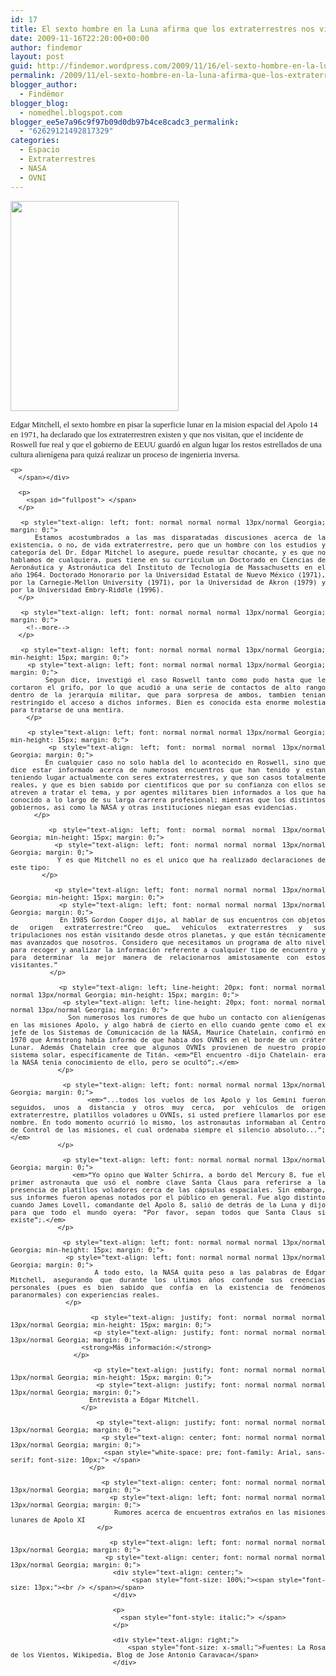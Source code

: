 ```yaml
---
id: 17
title: El sexto hombre en la Luna afirma que los extraterrestres nos visitan
date: 2009-11-16T22:20:00+00:00
author: findemor
layout: post
guid: http://findemor.wordpress.com/2009/11/16/el-sexto-hombre-en-la-luna-afirma-que-los-extraterrestres-nos-visitan
permalink: /2009/11/el-sexto-hombre-en-la-luna-afirma-que-los-extraterrestres-nos-visitan/
blogger_author:
  - Findëmor
blogger_blog:
  - nomedhel.blogspot.com
blogger_ee5e7a96c9f97b09d0db97b4ce8cadc3_permalink:
  - "62629121492817329"
categories:
  - Espacio
  - Extraterrestres
  - NASA
  - OVNI
---
```

<a style="text-decoration: none;" href="http://moonpans.com/signed/Ed_Mitchell_Signed_Cone.jpg"><img class="alignleft" style="border: 0px initial initial;" src="http://moonpans.com/signed/Ed_Mitchell_Signed_Cone.jpg" border="0" alt="" width="269" height="336" /></a>

<div style="text-align: justify;">
  <span style="font-size: small;"></p> 
  
  <p style="text-align: justify; font: normal normal normal 13px/normal Georgia; margin: 0;">
    <p style="text-align: left; font: normal normal normal 13px/normal Georgia; margin: 0;">
      Edgar Mitchell, el sexto hombre en pisar la superficie lunar en la mision espacial del Apolo 14 en 1971, ha declarado que los extraterrestren existen y que nos visitan, que el incidente de Roswell fue real y que el gobierno de EEUU guardó en algun lugar los restos estrellados de una cultura alienígena para quizá realizar un proceso de ingenieria inversa.
    </p>
    
    <p>
      </span></div> 
      
      <p>
        <span id="fullpost"> </span>
      </p>
      
      <p style="text-align: left; font: normal normal normal 13px/normal Georgia; margin: 0;">
        Estamos acostumbrados a las mas disparatadas discusiones acerca de la existencia, o no, de vida extraterrestre, pero que un hombre con los estudios y categoría del Dr. Edgar Mitchel lo asegure, puede resultar chocante, y es que no hablamos de cualquiera, pues tiene en su curriculum un Doctorado en Ciencias de Aeronáutica y Astronáutica del Instituto de Tecnología de Massachusetts en el año 1964. Doctorado Honorario por la Universidad Estatal de Nuevo México (1971), por la Carnegie-Mellon University (1971), por la Universidad de Akron (1979) y por la Universidad Embry-Riddle (1996).
      </p>
      
      <p style="text-align: left; font: normal normal normal 13px/normal Georgia; margin: 0;">
        <!--more-->
      </p>
      
      <p style="text-align: left; font: normal normal normal 13px/normal Georgia; min-height: 15px; margin: 0;">
        <p style="text-align: left; font: normal normal normal 13px/normal Georgia; margin: 0;">
          Segun dice, investigó el caso Roswell tanto como pudo hasta que le cortaron el grifo, por lo que acudió a una serie de contactos de alto rango dentro de la jerarquía militar, que para sorpresa de ambos, tambien tenian restringido el acceso a dichos informes. Bien es conocida esta enorme molestia para tratarse de una mentira.
        </p>
        
        <p style="text-align: left; font: normal normal normal 13px/normal Georgia; min-height: 15px; margin: 0;">
          <p style="text-align: left; font: normal normal normal 13px/normal Georgia; margin: 0;">
            En cualquier caso no solo habla del lo acontecido en Roswell, sino que dice estar informado acerca de numerosos encuentros que han tenido y estan teniendo lugar actualmente con seres extraterrestres, y que son casos totalmente reales, y que es bien sabido por cientificos que por su confianza con ellos se atreven a tratar el tema, y por agentes militares bien informados a los que ha conocido a lo largo de su larga carrera profesional; mientras que los distintos gobiernos, asi como la NASA y otras instituciones niegan esas evidencias.
          </p>
          
          <p style="text-align: left; font: normal normal normal 13px/normal Georgia; min-height: 15px; margin: 0;">
            <p style="text-align: left; font: normal normal normal 13px/normal Georgia; margin: 0;">
              Y es que Mitchell no es el unico que ha realizado declaraciones de este tipo:
            </p>
            
            <p style="text-align: left; font: normal normal normal 13px/normal Georgia; min-height: 15px; margin: 0;">
              <p style="text-align: left; font: normal normal normal 13px/normal Georgia; margin: 0;">
                En 1985 Gordon Cooper dijo, al hablar de sus encuentros con objetos de origen extraterrestre:“Creo que… vehículos extraterrestres y sus tripulaciones nos están visitando desde otros planetas, y que están técnicamente mas avanzados que nosotros. Considero que necesitamos un programa de alto nivel para recoger y analizar la información referente a cualquier tipo de encuentro y para determinar la mejor manera de relacionarnos amistosamente con estos visitantes.”
              </p>
              
              <p style="text-align: left; line-height: 20px; font: normal normal normal 13px/normal Georgia; min-height: 15px; margin: 0;">
                <p style="text-align: left; line-height: 20px; font: normal normal normal 13px/normal Georgia; margin: 0;">
                  Son numerosos los rumores de que hubo un contacto con alienígenas en las misiones Apolo, y algo habrá de cierto en ello cuando gente como el ex jefe de los Sistemas de Comunicación de la NASA, Maurice Chatelain, confirmó en 1970 que Armstrong había informó de que habia dos OVNIs en el borde de un cráter Lunar. Además Chatelain cree que algunos OVNIs provienen de nuestro propio sistema solar, específicamente de Titán. <em>“El encuentro -dijo Chatelain- era la NASA tenia conocimiento de ello, pero se ocultó”;.</em>
                </p>
                
                <p style="text-align: left; font: normal normal normal 13px/normal Georgia; margin: 0;">
                  <em>“...todos los vuelos de los Apolo y los Gemini fueron seguidos, unos a distancia y otros muy cerca, por vehículos de origen extraterrestre, platillos voladores u OVNIs, si usted prefiere llamarlos por ese nombre. En todo momento ocurrió lo mismo, los astronautas informaban al Centro de Control de las misiones, el cual ordenaba siempre el silencio absoluto...”;</em>
                </p>
                
                <p style="text-align: left; font: normal normal normal 13px/normal Georgia; margin: 0;">
                  <em>“Yo opino que Walter Schirra, a bordo del Mercury 8, fue el primer astronauta que usó el nombre clave Santa Claus para referirse a la presencia de platillos voladores cerca de las cápsulas espaciales. Sin embargo, sus informes fueron apenas notados por el público en general. Fue algo distinto cuando James Lovell, comandante del Apolo 8, salió de detrás de la Luna y dijo para que todo el mundo oyera: “Por favor, sepan todos que Santa Claus si existe”;.</em>
                </p>
                
                <p style="text-align: left; font: normal normal normal 13px/normal Georgia; min-height: 15px; margin: 0;">
                  <p style="text-align: left; font: normal normal normal 13px/normal Georgia; margin: 0;">
                    A todo esto, la NASA quita peso a las palabras de Edgar Mitchell, asegurando que durante los ultimos años confunde sus creencias personales (pues es bien sabido que confía en la existencia de fenómenos paranormales) con experiencias reales.
                  </p>
                  
                  <p style="text-align: justify; font: normal normal normal 13px/normal Georgia; min-height: 15px; margin: 0;">
                    <p style="text-align: justify; font: normal normal normal 13px/normal Georgia; margin: 0;">
                      <strong>Más información:</strong>
                    </p>
                    
                    <p style="text-align: justify; font: normal normal normal 13px/normal Georgia; min-height: 15px; margin: 0;">
                      <p style="text-align: justify; font: normal normal normal 13px/normal Georgia; margin: 0;">
                        Entrevista a Edgar Mitchell.
                      </p>
                      
                      <p style="text-align: justify; font: normal normal normal 13px/normal Georgia; margin: 0;">
                        <p style="text-align: center; font: normal normal normal 13px/normal Georgia; margin: 0;">
                          <span style="white-space: pre; font-family: Arial, sans-serif; font-size: 10px;"> </span>
                        </p>
                        
                        <p style="text-align: center; font: normal normal normal 13px/normal Georgia; margin: 0;">
                          <p style="text-align: left; font: normal normal normal 13px/normal Georgia; margin: 0;">
                            Rumores acerca de encuentros extraños en las misiones lunares de Apolo XI
                          </p>
                          
                          <p style="text-align: left; font: normal normal normal 13px/normal Georgia; margin: 0;">
                            <p style="text-align: center; font: normal normal normal 13px/normal Georgia; margin: 0;">
                              <div style="text-align: center;">
                                <span style="font-size: 100%;"><span style="font-size: 13px;"><br /> </span></span>
                              </div>
                              
                              <p>
                                <span style="font-style: italic;"> </span>
                              </p>
                              
                              <div style="text-align: right;">
                                <span style="font-size: x-small;">Fuentes: La Rosa de los Vientos, Wikipedia, Blog de Jose Antonio Caravaca</span>
                              </div>